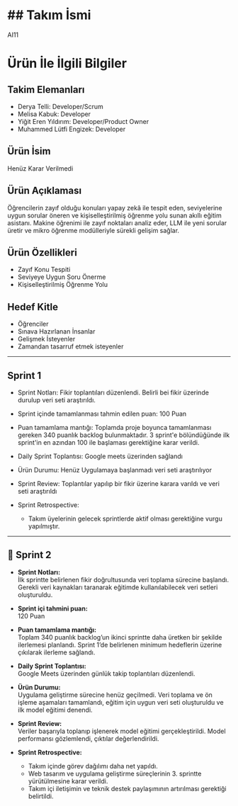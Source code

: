 # ## Takım İsmi
AI11

# Ürün İle İlgili Bilgiler

## Takim Elemanları
* Derya Telli: Developer/Scrum 
* Melisa Kabuk: Developer
* Yiğit Eren Yıldırım: Developer/Product Owner
* Muhammed Lütfi Engizek: Developer

## Ürün İsim
Henüz Karar Verilmedi 


## Ürün Açıklaması
Öğrencilerin zayıf olduğu konuları yapay zekâ ile tespit eden, seviyelerine uygun sorular öneren ve kişiselleştirilmiş öğrenme yolu sunan akıllı eğitim asistanı.
Makine öğrenimi ile zayıf noktaları analiz eder, LLM ile yeni sorular üretir ve mikro öğrenme modülleriyle sürekli gelişim sağlar.



## Ürün Özellikleri
* Zayıf Konu Tespiti 
* Seviyeye Uygun Soru Önerme
* Kişiselleştirilmiş Öğrenme Yolu 


## Hedef Kitle
* Öğrenciler
* Sınava Hazırlanan İnsanlar
* Gelişmek İsteyenler
* Zamandan tasarruf etmek isteyenler


---


## Sprint 1
* Sprint Notları: Fikir toplantıları düzenlendi. Belirli bei fikir üzerinde durulup veri seti araştırıldı.
  
* Sprint içinde tamamlanması tahmin edilen puan: 100 Puan

* Puan tamamlama mantığı: Toplamda proje boyunca tamamlanması gereken 340 puanlık backlog bulunmaktadır. 3 sprint'e bölündüğünde ilk sprint'in en azından 100 ile başlaması gerektiğine karar verildi.

* Daily Sprint Toplantısı: Google meets üzerinden sağlandı 
  



 
 

* Ürün Durumu: 
Henüz Uygulamaya başlanmadı veri seti araştırılıyor 
 

* Sprint Review: Toplantılar yapılıp bir fikir üzerine karara varıldı ve veri seti araştırıldı 
  
* Sprint Retrospective:
    * Takım üyelerinin gelecek sprintlerde aktif olması gerektiğine vurgu yapılmıştır.

---

## 🚀 Sprint 2

- **Sprint Notları:**  
  İlk sprintte belirlenen fikir doğrultusunda veri toplama sürecine başlandı. Gerekli veri kaynakları taranarak eğitimde kullanılabilecek veri setleri oluşturuldu.

- **Sprint içi tahmini puan:**  
  120 Puan

- **Puan tamamlama mantığı:**  
  Toplam 340 puanlık backlog’un ikinci sprintte daha üretken bir şekilde ilerlemesi planlandı. Sprint 1’de belirlenen minimum hedeflerin üzerine çıkılarak ilerleme sağlandı.

- **Daily Sprint Toplantısı:**  
  Google Meets üzerinden günlük takip toplantıları düzenlendi.

- **Ürün Durumu:**  
  Uygulama geliştirme sürecine henüz geçilmedi. Veri toplama ve ön işleme aşamaları tamamlandı, eğitim için uygun veri seti oluşturuldu ve ilk model eğitimi denendi.

- **Sprint Review:**  
  Veriler başarıyla toplanıp işlenerek model eğitimi gerçekleştirildi. Model performansı gözlemlendi, çıktılar değerlendirildi.

- **Sprint Retrospective:**
  - Takım içinde görev dağılımı daha net yapıldı.
  - Web tasarım ve uygulama geliştirme süreçlerinin 3. sprintte yürütülmesine karar verildi.
  - Takım içi iletişimin ve teknik destek paylaşımının artırılması gerektiği belirtildi.




